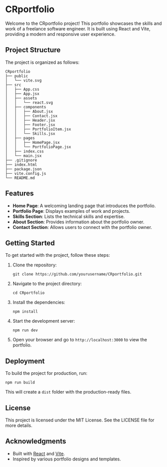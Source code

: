 # CRportfolio

Welcome to the CRportfolio project! This portfolio showcases the skills and work of a freelance software engineer. It is built using React and Vite, providing a modern and responsive user experience.

## Project Structure

The project is organized as follows:

```
CRportfolio
├── public
│   └── vite.svg
├── src
│   ├── App.css
│   ├── App.jsx
│   ├── assets
│   │   └── react.svg
│   ├── components
│   │   ├── About.jsx
│   │   ├── Contact.jsx
│   │   ├── Header.jsx
│   │   ├── Footer.jsx
│   │   ├── PortfolioItem.jsx
│   │   └── Skills.jsx
│   ├── pages
│   │   ├── HomePage.jsx
│   │   └── PortfolioPage.jsx
│   ├── index.css
│   └── main.jsx
├── .gitignore
├── index.html
├── package.json
├── vite.config.js
└── README.md
```

## Features

- **Home Page**: A welcoming landing page that introduces the portfolio.
- **Portfolio Page**: Displays examples of work and projects.
- **Skills Section**: Lists the technical skills and expertise.
- **About Section**: Provides information about the portfolio owner.
- **Contact Section**: Allows users to connect with the portfolio owner.

## Getting Started

To get started with the project, follow these steps:

1. Clone the repository:
   ```
   git clone https://github.com/yourusername/CRportfolio.git
   ```

2. Navigate to the project directory:
   ```
   cd CRportfolio
   ```

3. Install the dependencies:
   ```
   npm install
   ```

4. Start the development server:
   ```
   npm run dev
   ```

5. Open your browser and go to `http://localhost:3000` to view the portfolio.

## Deployment

To build the project for production, run:
```
npm run build
```

This will create a `dist` folder with the production-ready files.

## License

This project is licensed under the MIT License. See the LICENSE file for more details.

## Acknowledgments

- Built with [React](https://reactjs.org/) and [Vite](https://vitejs.dev/).
- Inspired by various portfolio designs and templates.